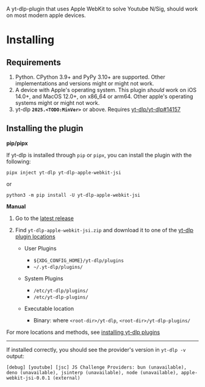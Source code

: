 A yt-dlp-plugin that uses Apple WebKit to solve Youtube N/Sig, should work on most modern apple devices.


# Installing

## Requirements
<!--TODO: 3.10+-->
1. Python. CPython 3.9+ and PyPy 3.10+ are supported. Other implementations and versions might or might not work.
2. A device with Apple's operating system. This plugin _should_ work on iOS 14.0+, and MacOS 12.0+, on x86\_64 or arm64. Other apple's operating systems might or might not work.
3. yt-dlp **`2025.<TODO:MinVer>`** or above. Requires [yt-dlp/yt-dlp#14157](<https://github.com/yt-dlp/yt-dlp/pull/14157>)

## Installing the plugin

**pip/pipx**

If yt-dlp is installed through `pip` or `pipx`, you can install the plugin with the following:

```
pipx inject yt-dlp yt-dlp-apple-webkit-jsi
```
or

```
python3 -m pip install -U yt-dlp-apple-webkit-jsi
```

**Manual**

1. Go to the [latest release](<https://github.com/grqz/yt-dlp-apple-webkit-jsi/releases/latest>)
2. Find `yt-dlp-apple-webkit-jsi.zip` and download it to one of the [yt-dlp plugin locations](<https://github.com/yt-dlp/yt-dlp#installing-plugins>)

    - User Plugins
        - `${XDG_CONFIG_HOME}/yt-dlp/plugins`
        - `~/.yt-dlp/plugins/`
    
    - System Plugins
       -  `/etc/yt-dlp/plugins/`
       -  `/etc/yt-dlp-plugins/`
    
    - Executable location
        - Binary: where `<root-dir>/yt-dlp`, `<root-dir>/yt-dlp-plugins/`

For more locations and methods, see [installing yt-dlp plugins](<https://github.com/yt-dlp/yt-dlp#installing-plugins>)

---

If installed correctly, you should see the provider's version in `yt-dlp -v` output:

    [debug] [youtube] [jsc] JS Challenge Providers: bun (unavailable), deno (unavailable), jsinterp (unavailable), node (unavailable), apple-webkit-jsi-0.0.1 (external)
